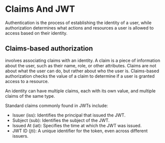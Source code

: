# Claims And JWT
Authentication is the process of establishing the identity of a user, while authorization determines what actions and resources a user is allowed to access based on their identity.

## Claims-based authorization
involves associating claims with an identity. A claim is a piece of information about the user, such as their name, role, or other attributes. Claims are not about what the user can do, but rather about who the user is. Claims-based authorization checks the value of a claim to determine if a user is granted access to a resource.

An identity can have multiple claims, each with its own value, and multiple claims of the same type.


Standard claims commonly found in JWTs include:

* Issuer (iss): Identifies the principal that issued the JWT.
* Subject (sub): Identifies the subject of the JWT.
* Issued At (iat): Specifies the time at which the JWT was issued.
* JWT ID (jti): A unique identifier for the token, even across different issuers.
